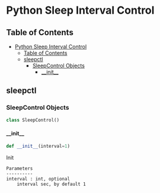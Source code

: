 # Python Sleep Interval Control

##  Table of Contents

- [Python Sleep Interval Control](#python-sleep-interval-control)
  - [Table of Contents](#table-of-contents)
  - [sleepctl](#sleepctl)
    - [SleepControl Objects](#sleepcontrol-objects)
      - [\_\_init\_\_](#__init__)

<a id="sleepctl"></a>

## sleepctl

<a id="sleepctl.SleepControl"></a>

### SleepControl Objects

```python
class SleepControl()
```

<a id="sleepctl.SleepControl.__init__"></a>

#### \_\_init\_\_

```python
def __init__(interval=1)
```

Init
```
Parameters
----------
interval : int, optional
    interval sec, by default 1
```